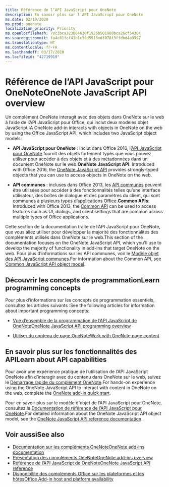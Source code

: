 ```yaml
---
title: Référence de l’API JavaScript pour OneNote
description: En savoir plus sur l’API JavaScript pour OneNote
ms.date: 02/19/2020
ms.prod: onenote
localization_priority: Priority
ms.openlocfilehash: 70c3bca323084630f1926b501900bca26cf54304
ms.sourcegitcommit: fa4e81fcf41b1c39d5516edf078f3ffdbd4a3997
ms.translationtype: HT
ms.contentlocale: fr-FR
ms.lasthandoff: 03/17/2020
ms.locfileid: "42719919"
---
```

# <a name="onenote-javascript-api-overview"></a><span data-ttu-id="6c636-103">Référence de l’API JavaScript pour OneNote</span><span class="sxs-lookup"><span data-stu-id="6c636-103">OneNote JavaScript API overview</span></span>

<span data-ttu-id="6c636-104">Un complément OneNote interagit avec des objets dans OneNote sur le web à l’aide de l’API JavaScript pour Office, qui inclut deux modèles objet JavaScript :</span><span class="sxs-lookup"><span data-stu-id="6c636-104">A OneNote add-in interacts with objects in OneNote on the web by using the Office JavaScript API, which includes two JavaScript object models:</span></span>

* <span data-ttu-id="6c636-105">**API JavaScript pour OneNote** : inclut dans Office 2016, l’[API JavaScript pour OneNote](/javascript/api/onenote) fournit des objets fortement typés que vous pouvez utiliser pour accéder à des objets et à des métadonnées dans un document OneNote sur le web.</span><span class="sxs-lookup"><span data-stu-id="6c636-105">**OneNote JavaScript API**: Introduced with Office 2016, the [OneNote JavaScript API](/javascript/api/onenote) provides strongly-typed objects that you can use to access objects in OneNote on the web.</span></span> 

* <span data-ttu-id="6c636-106">**API communes** : incluses dans Office 2013, les [API communes](/javascript/api/office) peuvent être utilisées pour accéder à des fonctionnalités telles qu’une interface utilisateur, des boîtes de dialogue et des paramètres du client, qui sont communes à plusieurs types d’applications Office.</span><span class="sxs-lookup"><span data-stu-id="6c636-106">**Common APIs**: Introduced with Office 2013, the [Common API](/javascript/api/office) can be used to access features such as UI, dialogs, and client settings that are common across multiple types of Office applications.</span></span>

<span data-ttu-id="6c636-107">Cette section de la documentation traite de l’API JavaScript pour OneNote, que vous allez utiliser pour développer la majorité des fonctionnalités des compléments utilisés dans OneNote sur le web.</span><span class="sxs-lookup"><span data-stu-id="6c636-107">This section of the documentation focuses on the OneNote JavaScript API, which you'll use to develop the majority of functionality in add-ins that target OneNote on the web.</span></span> <span data-ttu-id="6c636-108">Pour plus d’informations sur les API communes, voir le [Modèle objet des API JavaScript communes](../../develop/office-javascript-api-object-model.md).</span><span class="sxs-lookup"><span data-stu-id="6c636-108">For information about the Common API, see [Common JavaScript API object model](../../develop/office-javascript-api-object-model.md).</span></span> 

## <a name="learn-programming-concepts"></a><span data-ttu-id="6c636-109">Découvrir les concepts de programmation</span><span class="sxs-lookup"><span data-stu-id="6c636-109">Learn programming concepts</span></span>

<span data-ttu-id="6c636-110">Pour plus d’informations sur les concepts de programmation essentiels, consultez les articles suivants :</span><span class="sxs-lookup"><span data-stu-id="6c636-110">See the following articles for information about important programming concepts:</span></span>

- [<span data-ttu-id="6c636-111">Vue d’ensemble de la programmation de l’API JavaScript de OneNote</span><span class="sxs-lookup"><span data-stu-id="6c636-111">OneNote JavaScript API programming overview</span></span>](../../onenote/onenote-add-ins-programming-overview.md)

- [<span data-ttu-id="6c636-112">Utiliser du contenu de page OneNote</span><span class="sxs-lookup"><span data-stu-id="6c636-112">Work with OneNote page content</span></span>](../../onenote/onenote-add-ins-page-content.md)

## <a name="learn-about-api-capabilities"></a><span data-ttu-id="6c636-113">En savoir plus sur les fonctionnalités des API</span><span class="sxs-lookup"><span data-stu-id="6c636-113">Learn about API capabilities</span></span>

<span data-ttu-id="6c636-114">Pour avoir une expérience pratique de l’utilisation de l’API JavaScript OneNote afin d’interagir avec du contenu dans OneNote sur le web, suivez le [Démarrage rapide du complément OneNote](../../quickstarts/onenote-quickstart.md).</span><span class="sxs-lookup"><span data-stu-id="6c636-114">For hands-on experience using the OneNote JavaScript API to interact with content in OneNote on the web, complete the [OneNote add-in quick start](../../quickstarts/onenote-quickstart.md).</span></span> 

<span data-ttu-id="6c636-115">Pour en savoir plus sur le modèle d'objet de l’API JavaScript pour OneNote, consultez la [Documentation de référence de l’API JavaScript pour OneNote](/javascript/api/onenote).</span><span class="sxs-lookup"><span data-stu-id="6c636-115">For detailed information about the OneNote JavaScript API object model, see the [OneNote JavaScript API reference documentation](/javascript/api/onenote).</span></span>

## <a name="see-also"></a><span data-ttu-id="6c636-116">Voir aussi</span><span class="sxs-lookup"><span data-stu-id="6c636-116">See also</span></span>

- [<span data-ttu-id="6c636-117">Documentation sur les compléments OneNote</span><span class="sxs-lookup"><span data-stu-id="6c636-117">OneNote add-ins documentation</span></span>](../../onenote/index.md)
- [<span data-ttu-id="6c636-118">Présentation des compléments OneNote</span><span class="sxs-lookup"><span data-stu-id="6c636-118">OneNote add-ins overview</span></span>](../../onenote/onenote-add-ins-programming-overview.md)
- [<span data-ttu-id="6c636-119">Référence de l’API JavaScript de OneNote</span><span class="sxs-lookup"><span data-stu-id="6c636-119">OneNote JavaScript API reference</span></span>](/javascript/api/onenote)
- [<span data-ttu-id="6c636-120">Disponibilité des compléments Office sur les plateformes et les hôtes</span><span class="sxs-lookup"><span data-stu-id="6c636-120">Office Add-in host and platform availability</span></span>](../../overview/office-add-in-availability.md)

